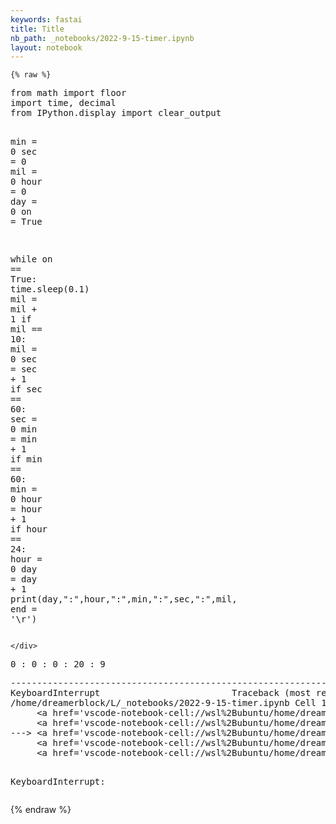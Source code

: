 ```yaml
---
keywords: fastai
title: Title
nb_path: _notebooks/2022-9-15-timer.ipynb
layout: notebook
---
```


<!--
#################################################
### THIS FILE WAS AUTOGENERATED! DO NOT EDIT! ###
#################################################
# file to edit: _notebooks/2022-9-15-timer.ipynb
-->

<div class="container" id="notebook-container">
        
    {% raw %}
    
<div class="cell border-box-sizing code_cell rendered">
<div class="input">

<div class="inner_cell">
    <div class="input_area">
<div class=" highlight hl-python"><pre><span></span><span class="kn">from</span> <span class="nn">math</span> <span class="kn">import</span> <span class="n">floor</span>
<span class="kn">import</span> <span class="nn">time</span><span class="o">,</span> <span class="nn">decimal</span>
<span class="kn">from</span> <span class="nn">IPython.display</span> <span class="kn">import</span> <span class="n">clear_output</span>

<span class="nb">min</span> <span class="o">=</span> <span class="mi">0</span>
<span class="n">sec</span> <span class="o">=</span> <span class="mi">0</span>
<span class="n">mil</span> <span class="o">=</span> <span class="mi">0</span>
<span class="n">hour</span> <span class="o">=</span> <span class="mi">0</span>
<span class="n">day</span> <span class="o">=</span> <span class="mi">0</span>
<span class="n">on</span> <span class="o">=</span> <span class="kc">True</span>

<span class="k">while</span> <span class="n">on</span> <span class="o">==</span> <span class="kc">True</span><span class="p">:</span>
    <span class="n">time</span><span class="o">.</span><span class="n">sleep</span><span class="p">(</span><span class="mf">0.1</span><span class="p">)</span>
    <span class="n">mil</span> <span class="o">=</span> <span class="n">mil</span> <span class="o">+</span> <span class="mi">1</span>
    <span class="k">if</span> <span class="n">mil</span> <span class="o">==</span> <span class="mi">10</span><span class="p">:</span>
        <span class="n">mil</span> <span class="o">=</span> <span class="mi">0</span>
        <span class="n">sec</span> <span class="o">=</span> <span class="n">sec</span> <span class="o">+</span> <span class="mi">1</span>
        <span class="k">if</span> <span class="n">sec</span> <span class="o">==</span> <span class="mi">60</span><span class="p">:</span>
            <span class="n">sec</span> <span class="o">=</span> <span class="mi">0</span>
            <span class="nb">min</span> <span class="o">=</span> <span class="nb">min</span> <span class="o">+</span> <span class="mi">1</span>
            <span class="k">if</span> <span class="nb">min</span> <span class="o">==</span> <span class="mi">60</span><span class="p">:</span>
                <span class="nb">min</span> <span class="o">=</span> <span class="mi">0</span>
                <span class="n">hour</span> <span class="o">=</span> <span class="n">hour</span> <span class="o">+</span> <span class="mi">1</span>
                <span class="k">if</span> <span class="n">hour</span> <span class="o">==</span> <span class="mi">24</span><span class="p">:</span>
                    <span class="n">hour</span> <span class="o">=</span> <span class="mi">0</span>
                    <span class="n">day</span> <span class="o">=</span> <span class="n">day</span> <span class="o">+</span> <span class="mi">1</span>
    <span class="nb">print</span><span class="p">(</span><span class="n">day</span><span class="p">,</span><span class="s2">&quot;:&quot;</span><span class="p">,</span><span class="n">hour</span><span class="p">,</span><span class="s2">&quot;:&quot;</span><span class="p">,</span><span class="nb">min</span><span class="p">,</span><span class="s2">&quot;:&quot;</span><span class="p">,</span><span class="n">sec</span><span class="p">,</span><span class="s2">&quot;:&quot;</span><span class="p">,</span><span class="n">mil</span><span class="p">,</span> <span class="n">end</span> <span class="o">=</span> <span class="s1">&#39;</span><span class="se">\r</span><span class="s1">&#39;</span><span class="p">)</span>
</pre></div>

    </div>
</div>
</div>

<div class="output_wrapper">
<div class="output">

<div class="output_area">

<div class="output_subarea output_stream output_stdout output_text">
<pre>0 : 0 : 0 : 20 : 9</pre>
</div>
</div>

<div class="output_area">

<div class="output_subarea output_text output_error">
<pre>
<span class="ansi-red-fg">---------------------------------------------------------------------------</span>
<span class="ansi-red-fg">KeyboardInterrupt</span>                         Traceback (most recent call last)
<span class="ansi-green-intense-fg ansi-bold">/home/dreamerblock/L/_notebooks/2022-9-15-timer.ipynb Cell 1</span> in <span class="ansi-cyan-fg">&lt;cell line: 12&gt;</span><span class="ansi-blue-fg">()</span>
<span class="ansi-green-intense-fg ansi-bold">     &lt;a href=&#39;vscode-notebook-cell://wsl%2Bubuntu/home/dreamerblock/L/_notebooks/2022-9-15-timer.ipynb#W0sdnNjb2RlLXJlbW90ZQ%3D%3D?line=9&#39;&gt;10&lt;/a&gt;</span> on = True
<span class="ansi-green-intense-fg ansi-bold">     &lt;a href=&#39;vscode-notebook-cell://wsl%2Bubuntu/home/dreamerblock/L/_notebooks/2022-9-15-timer.ipynb#W0sdnNjb2RlLXJlbW90ZQ%3D%3D?line=11&#39;&gt;12&lt;/a&gt;</span> while on == True:
<span class="ansi-green-fg">---&gt; &lt;a href=&#39;vscode-notebook-cell://wsl%2Bubuntu/home/dreamerblock/L/_notebooks/2022-9-15-timer.ipynb#W0sdnNjb2RlLXJlbW90ZQ%3D%3D?line=12&#39;&gt;13&lt;/a&gt;</span>     time.sleep(0.1)
<span class="ansi-green-intense-fg ansi-bold">     &lt;a href=&#39;vscode-notebook-cell://wsl%2Bubuntu/home/dreamerblock/L/_notebooks/2022-9-15-timer.ipynb#W0sdnNjb2RlLXJlbW90ZQ%3D%3D?line=13&#39;&gt;14&lt;/a&gt;</span>     mil = mil + 1
<span class="ansi-green-intense-fg ansi-bold">     &lt;a href=&#39;vscode-notebook-cell://wsl%2Bubuntu/home/dreamerblock/L/_notebooks/2022-9-15-timer.ipynb#W0sdnNjb2RlLXJlbW90ZQ%3D%3D?line=14&#39;&gt;15&lt;/a&gt;</span>     if mil == 10:

<span class="ansi-red-fg">KeyboardInterrupt</span>: </pre>
</div>
</div>

</div>
</div>

</div>
    {% endraw %}

</div>
 

